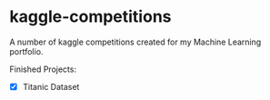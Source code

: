 # kaggle-competitions
A number of kaggle competitions created for my Machine Learning portfolio.

Finished Projects:
- [x] Titanic Dataset 
